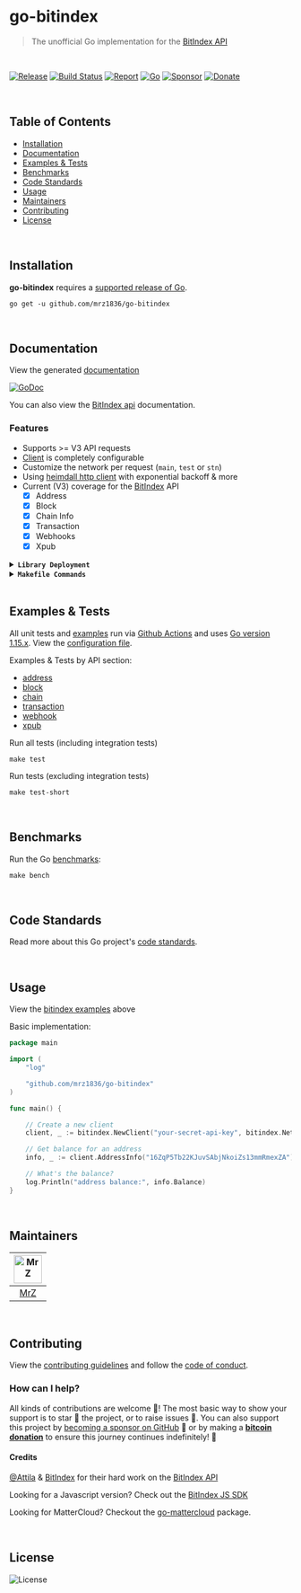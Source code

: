 # go-bitindex
> The unofficial Go implementation for the [BitIndex API](https://www.bitindex.network/developers/api-documentation-v3.html)

<br/>

[![Release](https://img.shields.io/github/release-pre/mrz1836/go-bitindex.svg?logo=github&style=flat&v=2)](https://github.com/mrz1836/go-bitindex/releases)
[![Build Status](https://img.shields.io/github/workflow/status/mrz1836/go-bitindex/run-go-tests?logo=github&v=3)](https://github.com/mrz1836/go-bitindex/actions)
[![Report](https://goreportcard.com/badge/github.com/mrz1836/go-bitindex?style=flat&v=1)](https://goreportcard.com/report/github.com/mrz1836/go-bitindex)
[![Go](https://img.shields.io/github/go-mod/go-version/mrz1836/go-bitindex)](https://golang.org/)
[![Sponsor](https://img.shields.io/badge/sponsor-MrZ-181717.svg?logo=github&style=flat&v=3)](https://github.com/sponsors/mrz1836)
[![Donate](https://img.shields.io/badge/donate-bitcoin-ff9900.svg?logo=bitcoin&style=flat)](https://mrz1818.com/?tab=tips&af=go-bitindex)

<br/>

## Table of Contents
- [Installation](#installation)
- [Documentation](#documentation)
- [Examples & Tests](#examples--tests)
- [Benchmarks](#benchmarks)
- [Code Standards](#code-standards)
- [Usage](#usage)
- [Maintainers](#maintainers)
- [Contributing](#contributing)
- [License](#license)

<br/>

## Installation

**go-bitindex** requires a [supported release of Go](https://golang.org/doc/devel/release.html#policy).
```shell script
go get -u github.com/mrz1836/go-bitindex
```

<br/>

## Documentation
View the generated [documentation](https://pkg.go.dev/github.com/mrz1836/go-bitindex)

[![GoDoc](https://godoc.org/github.com/mrz1836/go-bitindex?status.svg&style=flat)](https://pkg.go.dev/github.com/mrz1836/go-bitindex)

You can also view the [BitIndex api](https://www.bitindex.network/developers/api-documentation-v3.html) documentation.

### Features
- Supports >= V3 API requests
- [Client](client.go) is completely configurable
- Customize the network per request (`main`, `test` or `stn`)
- Using [heimdall http client](https://github.com/gojek/heimdall) with exponential backoff & more
- Current (V3) coverage for the [BitIndex](https://developers.bitindex.com/) API
    - [x] Address
    - [x] Block
    - [x] Chain Info
    - [x] Transaction
    - [x] Webhooks
    - [x] Xpub

<details>
<summary><strong><code>Library Deployment</code></strong></summary>
<br/>

[goreleaser](https://github.com/goreleaser/goreleaser) for easy binary or library deployment to Github and can be installed via: `brew install goreleaser`.

The [.goreleaser.yml](.goreleaser.yml) file is used to configure [goreleaser](https://github.com/goreleaser/goreleaser).

Use `make release-snap` to create a snapshot version of the release, and finally `make release` to ship to production.
</details>

<details>
<summary><strong><code>Makefile Commands</code></strong></summary>
<br/>

View all `makefile` commands
```shell script
make help
```

List of all current commands:
```text
all                  Runs lint, test-short and vet
clean                Remove previous builds and any test cache data
clean-mods           Remove all the Go mod cache
coverage             Shows the test coverage
godocs               Sync the latest tag with GoDocs
help                 Show this help message
install              Install the application
install-go           Install the application (Using Native Go)
lint                 Run the golangci-lint application (install if not found)
release              Full production release (creates release in Github)
release              Runs common.release then runs godocs
release-snap         Test the full release (build binaries)
release-test         Full production test release (everything except deploy)
replace-version      Replaces the version in HTML/JS (pre-deploy)
run-examples         Runs all the examples
tag                  Generate a new tag and push (tag version=0.0.0)
tag-remove           Remove a tag if found (tag-remove version=0.0.0)
tag-update           Update an existing tag to current commit (tag-update version=0.0.0)
test                 Runs vet, lint and ALL tests
test-ci              Runs all tests via CI (exports coverage)
test-ci-no-race      Runs all tests via CI (no race) (exports coverage)
test-ci-short        Runs unit tests via CI (exports coverage)
test-short           Runs vet, lint and tests (excludes integration tests)
uninstall            Uninstall the application (and remove files)
update-linter        Update the golangci-lint package (macOS only)
vet                  Run the Go vet application
```
</details>

<br/>

## Examples & Tests
All unit tests and [examples](examples) run via [Github Actions](https://github.com/mrz1836/go-bitindex/actions) and
uses [Go version 1.15.x](https://golang.org/doc/go1.15). View the [configuration file](.github/workflows/run-tests.yml).

Examples & Tests by API section:
- [address](address_test.go)
- [block](block_test.go)
- [chain](chain_test.go)
- [transaction](transaction_test.go)
- [webhook](webhook_test.go)
- [xpub](xpub_test.go)

Run all tests (including integration tests)
```shell script
make test
```

Run tests (excluding integration tests)
```shell script
make test-short
```

<br/>

## Benchmarks
Run the Go [benchmarks](bitindex_test.go):
```shell script
make bench
```

<br/>

## Code Standards
Read more about this Go project's [code standards](CODE_STANDARDS.md).

<br/>

## Usage
View the [bitindex examples](#examples--tests) above

Basic implementation:
```go
package main

import (
	"log"

	"github.com/mrz1836/go-bitindex"
)

func main() {

	// Create a new client
	client, _ := bitindex.NewClient("your-secret-api-key", bitindex.NetworkMain, nil)

	// Get balance for an address
	info, _ := client.AddressInfo("16ZqP5Tb22KJuvSAbjNkoiZs13mmRmexZA")

	// What's the balance?
	log.Println("address balance:", info.Balance)
}
```

<br/>

## Maintainers
| [<img src="https://github.com/mrz1836.png" height="50" alt="MrZ" />](https://github.com/mrz1836) |
|:---:|
| [MrZ](https://github.com/mrz1836) |

<br/>

## Contributing
View the [contributing guidelines](CONTRIBUTING.md) and follow the [code of conduct](CODE_OF_CONDUCT.md).

### How can I help?
All kinds of contributions are welcome :raised_hands:! 
The most basic way to show your support is to star :star2: the project, or to raise issues :speech_balloon:. 
You can also support this project by [becoming a sponsor on GitHub](https://github.com/sponsors/mrz1836) :clap: 
or by making a [**bitcoin donation**](https://mrz1818.com/?tab=tips&af=go-bitindex) to ensure this journey continues indefinitely! :rocket:


#### Credits
[@Attila](https://github.com/attilaaf) & [BitIndex](https://www.bitindex.network/) for their hard work on the [BitIndex API](https://www.bitindex.network/developers/api-documentation-v3.html)

Looking for a Javascript version? Check out the [BitIndex JS SDK](https://github.com/BitIndex/bitindex-sdk)

Looking for MatterCloud? Checkout the [go-mattercloud](https://github.com/mrz1836/go-mattercloud) package.

<br/>

## License

![License](https://img.shields.io/github/license/mrz1836/go-bitindex.svg?style=flat&v=1)